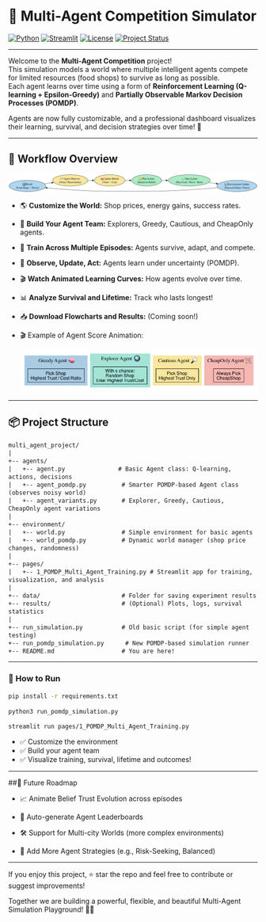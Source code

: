 # 🧠 Multi-Agent Competition Simulator

[![Python](https://img.shields.io/badge/Python-3.10+-blue.svg)](https://www.python.org/downloads/release/python-3100/)
[![Streamlit](https://img.shields.io/badge/Built%20with-Streamlit-FF4B4B.svg)](https://streamlit.io/)
[![License](https://img.shields.io/badge/License-MIT-green.svg)](LICENSE)
[![Project Status](https://img.shields.io/badge/Status-Active-brightgreen.svg)]()

---

Welcome to the **Multi-Agent Competition** project!  
This simulation models a world where multiple intelligent agents compete for limited resources (food shops) to survive as long as possible.  
Each agent learns over time using a form of **Reinforcement Learning (Q-learning + Epsilon-Greedy)** and **Partially Observable Markov Decision Processes (POMDP)**.

Agents are now fully customizable, and a professional dashboard visualizes their learning, survival, and decision strategies over time! 🚀

---

## 🧠 Workflow Overview

![Workflow Overview](./pomdp_flowchart.png)


- 🌎 **Customize the World:** Shop prices, energy gains, success rates.
- 👥 **Build Your Agent Team:** Explorers, Greedy, Cautious, and CheapOnly agents.
- 🔁 **Train Across Multiple Episodes:** Agents survive, adapt, and compete.
- 🧠 **Observe, Update, Act:** Agents learn under uncertainty (POMDP).
- 🎬 **Watch Animated Learning Curves:** How agents evolve over time.
- 📊 **Analyze Survival and Lifetime:** Track who lasts longest!
- 📥 **Download Flowcharts and Results:** (Coming soon!)
- 🎬 Example of Agent Score Animation:
  
  ![Workflow Overview](./agent_strategies_flowchart.png)
---

## 📦 Project Structure

```plaintext
multi_agent_project/
|
+-- agents/
|   +-- agent.py               # Basic Agent class: Q-learning, actions, decisions
|   +-- agent_pomdp.py          # Smarter POMDP-based Agent class (observes noisy world)
|   +-- agent_variants.py       # Explorer, Greedy, Cautious, CheapOnly agent variations
|
+-- environment/
|   +-- world.py                # Simple environment for basic agents
|   +-- world_pomdp.py          # Dynamic world manager (shop price changes, randomness)
|
+-- pages/
|   +-- 1_POMDP_Multi_Agent_Training.py # Streamlit app for training, visualization, and analysis
|
+-- data/                       # Folder for saving experiment results
+-- results/                    # (Optional) Plots, logs, survival statistics
|
+-- run_simulation.py           # Old basic script (for simple agent testing)
+-- run_pomdp_simulation.py      # New POMDP-based simulation runner
+-- README.md                   # You are here!
```

---
### 🚀 How to Run
```bash
pip install -r requirements.txt
```

```bash
python3 run_pomdp_simulation.py
```

```bash
streamlit run pages/1_POMDP_Multi_Agent_Training.py
```
- ✅ Customize the environment
- ✅ Build your agent team
- ✅ Visualize training, survival, lifetime and outcomes!

---
##📢 Future Roadmap
- 📈 Animate Belief Trust Evolution across episodes

- 🥇 Auto-generate Agent Leaderboards

- 🛠️ Support for Multi-city Worlds (more complex environments)

- 🧪 Add More Agent Strategies (e.g., Risk-Seeking, Balanced)

---
If you enjoy this project, ⭐ star the repo and feel free to contribute or suggest improvements!

Together we are building a powerful, flexible, and beautiful Multi-Agent Simulation Playground! 🚀🔥
